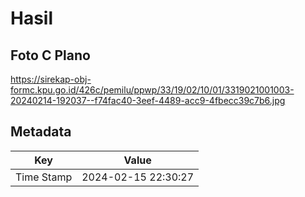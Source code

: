 # Hasil

## Foto C Plano

https://sirekap-obj-formc.kpu.go.id/426c/pemilu/ppwp/33/19/02/10/01/3319021001003-20240214-192037--f74fac40-3eef-4489-acc9-4fbecc39c7b6.jpg


## Metadata

| Key        | Value               |
| ---------- | ------------------- |
| Time Stamp | 2024-02-15 22:30:27 |



